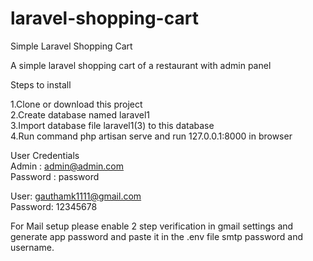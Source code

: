 # laravel-shopping-cart
Simple Laravel Shopping Cart

A simple laravel shopping cart of a restaurant with admin panel

Steps to install

1.Clone or download this project  
2.Create database named laravel1  
3.Import database file laravel1(3) to this database  
4.Run command php artisan serve and run 127.0.0.1:8000 in browser  


User Credentials  
Admin : admin@admin.com  
Password : password  

User: gauthamk1111@gmail.com  
Password: 12345678  

For Mail setup please enable 2 step verification in gmail settings and generate app password and paste it in the .env file smtp password and username.
